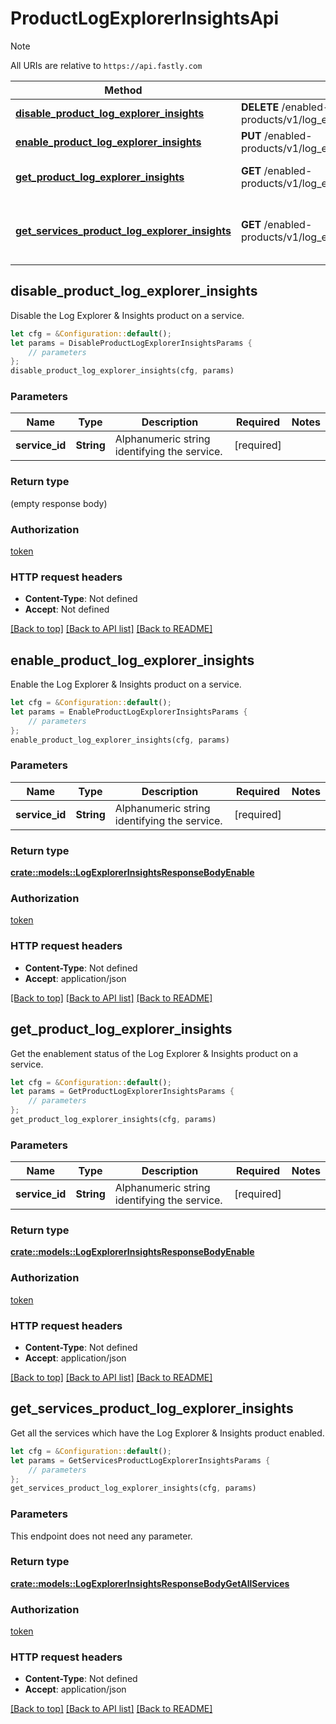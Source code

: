 # ProductLogExplorerInsightsApi

> [!NOTE]
> All URIs are relative to `https://api.fastly.com`

Method | HTTP request | Description
------ | ------------ | -----------
[**disable_product_log_explorer_insights**](ProductLogExplorerInsightsApi.md#disable_product_log_explorer_insights) | **DELETE** /enabled-products/v1/log_explorer_insights/services/{service_id} | Disable product
[**enable_product_log_explorer_insights**](ProductLogExplorerInsightsApi.md#enable_product_log_explorer_insights) | **PUT** /enabled-products/v1/log_explorer_insights/services/{service_id} | Enable product
[**get_product_log_explorer_insights**](ProductLogExplorerInsightsApi.md#get_product_log_explorer_insights) | **GET** /enabled-products/v1/log_explorer_insights/services/{service_id} | Get product enablement status
[**get_services_product_log_explorer_insights**](ProductLogExplorerInsightsApi.md#get_services_product_log_explorer_insights) | **GET** /enabled-products/v1/log_explorer_insights/services | Get services with product enabled



## disable_product_log_explorer_insights

Disable the Log Explorer & Insights product on a service.

```rust
let cfg = &Configuration::default();
let params = DisableProductLogExplorerInsightsParams {
    // parameters
};
disable_product_log_explorer_insights(cfg, params)
```

### Parameters


Name | Type | Description  | Required | Notes
------------- | ------------- | ------------- | ------------- | -------------
**service_id** | **String** | Alphanumeric string identifying the service. | [required] |

### Return type

 (empty response body)

### Authorization

[token](../README.md#token)

### HTTP request headers

- **Content-Type**: Not defined
- **Accept**: Not defined

[[Back to top]](#) [[Back to API list]](../README.md#documentation-for-api-endpoints) [[Back to README]](../README.md)


## enable_product_log_explorer_insights

Enable the Log Explorer & Insights product on a service.

```rust
let cfg = &Configuration::default();
let params = EnableProductLogExplorerInsightsParams {
    // parameters
};
enable_product_log_explorer_insights(cfg, params)
```

### Parameters


Name | Type | Description  | Required | Notes
------------- | ------------- | ------------- | ------------- | -------------
**service_id** | **String** | Alphanumeric string identifying the service. | [required] |

### Return type

[**crate::models::LogExplorerInsightsResponseBodyEnable**](LogExplorerInsightsResponseBodyEnable.md)

### Authorization

[token](../README.md#token)

### HTTP request headers

- **Content-Type**: Not defined
- **Accept**: application/json

[[Back to top]](#) [[Back to API list]](../README.md#documentation-for-api-endpoints) [[Back to README]](../README.md)


## get_product_log_explorer_insights

Get the enablement status of the Log Explorer & Insights product on a service.

```rust
let cfg = &Configuration::default();
let params = GetProductLogExplorerInsightsParams {
    // parameters
};
get_product_log_explorer_insights(cfg, params)
```

### Parameters


Name | Type | Description  | Required | Notes
------------- | ------------- | ------------- | ------------- | -------------
**service_id** | **String** | Alphanumeric string identifying the service. | [required] |

### Return type

[**crate::models::LogExplorerInsightsResponseBodyEnable**](LogExplorerInsightsResponseBodyEnable.md)

### Authorization

[token](../README.md#token)

### HTTP request headers

- **Content-Type**: Not defined
- **Accept**: application/json

[[Back to top]](#) [[Back to API list]](../README.md#documentation-for-api-endpoints) [[Back to README]](../README.md)


## get_services_product_log_explorer_insights

Get all the services which have the Log Explorer & Insights product enabled.

```rust
let cfg = &Configuration::default();
let params = GetServicesProductLogExplorerInsightsParams {
    // parameters
};
get_services_product_log_explorer_insights(cfg, params)
```

### Parameters

This endpoint does not need any parameter.

### Return type

[**crate::models::LogExplorerInsightsResponseBodyGetAllServices**](LogExplorerInsightsResponseBodyGetAllServices.md)

### Authorization

[token](../README.md#token)

### HTTP request headers

- **Content-Type**: Not defined
- **Accept**: application/json

[[Back to top]](#) [[Back to API list]](../README.md#documentation-for-api-endpoints) [[Back to README]](../README.md)

